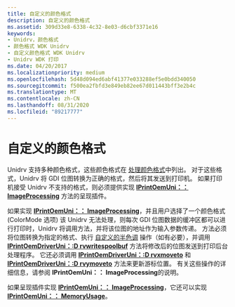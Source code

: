 ```yaml
---
title: 自定义的颜色格式
description: 自定义的颜色格式
ms.assetid: 309d33e8-6338-4c32-8e03-d6cbf3371e16
keywords:
- Unidrv，颜色格式
- 颜色格式 WDK Unidrv
- 自定义颜色格式 WDK Unidrv
- Unidrv WDK 打印
ms.date: 04/20/2017
ms.localizationpriority: medium
ms.openlocfilehash: 5d48d094ed6abf41377e033288ef5e0bdd340050
ms.sourcegitcommit: f500ea2fbfd3e849eb82ee67d011443bff3e2b4c
ms.translationtype: MT
ms.contentlocale: zh-CN
ms.lasthandoff: 08/31/2020
ms.locfileid: "89217777"
---
```

# <a name="customized-color-formats"></a>自定义的颜色格式





Unidrv 支持多种颜色格式，这些颜色格式在 [处理颜色格式](handling-color-formats.md)中列出。 对于这些格式，Unidrv 将 GDI 位图转换为正确的格式，然后将其发送到打印机。 如果打印机接受 Unidrv 不支持的格式，则必须提供实现 [**IPrintOemUni：： ImageProcessing**](/windows-hardware/drivers/ddi/prcomoem/nf-prcomoem-iprintoemuni-imageprocessing) 方法的呈现插件。

如果实现 [**IPrintOemUni：： ImageProcessing**](/windows-hardware/drivers/ddi/prcomoem/nf-prcomoem-iprintoemuni-imageprocessing)，并且用户选择了一个颜色格式 (ColorMode 选项) 该 Unidrv 无法处理，则每次 GDI 位图数据的缓冲区都可以进行打印时，Unidrv 将调用方法，并将该位图的地址作为输入参数传递。 方法必须将位图转换为指定的格式、执行 [自定义的半色调](customized-halftoning.md) 操作（如有必要），并调用 [**IPrintOemDriverUni：:D rvwritespoolbuf**](/windows-hardware/drivers/ddi/prcomoem/nf-prcomoem-iprintoemdriveruni-drvwritespoolbuf) 方法将修改后的位图发送到打印后台处理程序。 它还必须调用 [**IPrintOemDriverUni：:D rvxmoveto**](/windows-hardware/drivers/ddi/prcomoem/nf-prcomoem-iprintoemdriveruni-drvxmoveto) 和 [**IPrintOemDriverUni：:D rvymoveto**](/windows-hardware/drivers/ddi/prcomoem/nf-prcomoem-iprintoemdriveruni-drvymoveto) 方法来更新游标位置。 有关这些操作的详细信息，请参阅 **IPrintOemUni：： ImageProcessing**的说明。

如果呈现插件实现 [**IPrintOemUni：： ImageProcessing**](/windows-hardware/drivers/ddi/prcomoem/nf-prcomoem-iprintoemuni-imageprocessing)，它还可以实现 [**IPrintOemUni：： MemoryUsage**](/windows-hardware/drivers/ddi/prcomoem/nf-prcomoem-iprintoemuni-memoryusage)。

 

